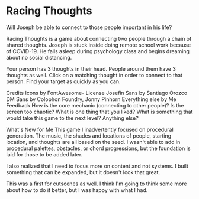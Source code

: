 # Racing Thoughts
Will Joseph be able to connect to those people important in his life?

Racing Thoughts is a game about connecting two people through a chain of shared thoughts. Joseph is stuck inside doing remote school work because of COVID-19. He falls asleep during psychology class and begins dreaming about no social distancing.

Your person has 3 thoughts in their head. People around them have 3 thoughts as well. Click on a matching thought in order to connect to that person. Find your target as quickly as you can.

Credits
Icons by FontAwesome- License
Josefin Sans by Santiago Orozco
DM Sans by Colophon Foundry, Jonny Pinhorn
Everything else by Me
Feedback
How is the core mechanic (connecting to other people)? Is the screen too chaotic? What is one thing that you liked? What is something that would take this game to the next level? Anything else?

What's New for Me
This game I inadvertently focused on procedural generation. The music, the shades and locations of people, starting location, and thoughts are all based on the seed. I wasn't able to add in procedural palettes, obstacles, or chord progressions, but the foundation is laid for those to be added later.

I also realized that I need to focus more on content and not systems. I built something that can be expanded, but it doesn't look that great.

This was a first for cutscenes as well. I think I'm going to think some more about how to do it better, but I was happy with what I had.

